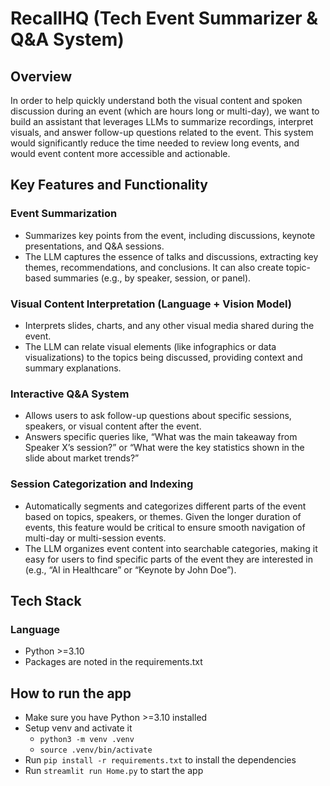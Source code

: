 # **RecallHQ (Tech Event Summarizer & Q&A System)**

## **Overview**
In order to help quickly understand both the visual content and spoken discussion during an event (which are hours long or multi-day), we want to build an assistant that leverages LLMs to summarize recordings, interpret visuals, and answer follow-up questions related to the event. This system would significantly reduce the time needed to review long events, and would event content more accessible and actionable.

## **Key Features and Functionality**
### **Event Summarization** 
- Summarizes key points from the event, including discussions, keynote presentations, and Q&A sessions.
- The LLM captures the essence of talks and discussions, extracting key themes, recommendations, and conclusions. It can also create topic-based summaries (e.g., by speaker, session, or panel).

### **Visual Content Interpretation (Language + Vision Model)**
- Interprets slides, charts, and any other visual media shared during the event.
- The LLM can relate visual elements (like infographics or data visualizations) to the topics being discussed, providing context and summary explanations.

### **Interactive Q&A System**
- Allows users to ask follow-up questions about specific sessions, speakers, or visual content after the event.
- Answers specific queries like, “What was the main takeaway from Speaker X’s session?” or “What were the key statistics shown in the slide about market trends?”

### **Session Categorization and Indexing**
- Automatically segments and categorizes different parts of the event based on topics, speakers, or themes. Given the longer duration of events, this feature would be critical to ensure smooth navigation of multi-day or multi-session events.
- The LLM organizes event content into searchable categories, making it easy for users to find specific parts of the event they are interested in (e.g., “AI in Healthcare” or “Keynote by John Doe”).

## **Tech Stack**
### Language
- Python >=3.10
- Packages are noted in the requirements.txt

## **How to run the app**
- Make sure you have Python >=3.10 installed
- Setup venv and activate it
    * `python3 -m venv .venv`
    * `source .venv/bin/activate`
- Run `pip install -r requirements.txt` to install the dependencies
- Run `streamlit run Home.py` to start the app
